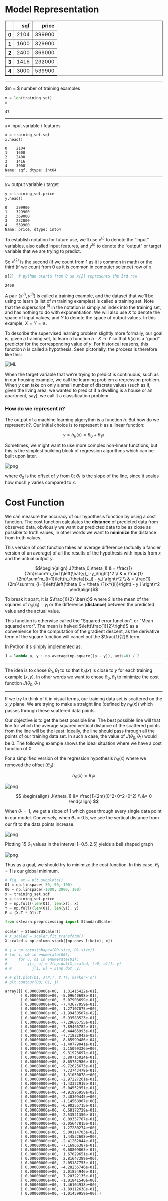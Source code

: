 # Model Representation




<div>
<style scoped>
    .dataframe tbody tr th:only-of-type {
        vertical-align: middle;
    }

    .dataframe tbody tr th {
        vertical-align: top;
    }

    .dataframe thead th {
        text-align: right;
    }
</style>
<table border="1" class="dataframe">
  <thead>
    <tr style="text-align: right;">
      <th></th>
      <th>sqf</th>
      <th>price</th>
    </tr>
  </thead>
  <tbody>
    <tr>
      <th>0</th>
      <td>2104</td>
      <td>399900</td>
    </tr>
    <tr>
      <th>1</th>
      <td>1600</td>
      <td>329900</td>
    </tr>
    <tr>
      <th>2</th>
      <td>2400</td>
      <td>369000</td>
    </tr>
    <tr>
      <th>3</th>
      <td>1416</td>
      <td>232000</td>
    </tr>
    <tr>
      <th>4</th>
      <td>3000</td>
      <td>539900</td>
    </tr>
  </tbody>
</table>
</div>



---
$m = $ number of training examples 


```python
m = len(training_set)
m
```




    47



---
$x =$ input variable / features


```python
x = training_set.sqf
x.head()
```




    0    2104
    1    1600
    2    2400
    3    1416
    4    3000
    Name: sqf, dtype: int64



---
$y =$ output variable / target


```python
y = training_set.price
y.head()
```




    0    399900
    1    329900
    2    369000
    3    232000
    4    539900
    Name: price, dtype: int64



To establish notation for future use, we’ll use $x^{(i)}$ to denote the “input” variables, also called input features, and $y^{(i)}$ to denote the “output” or target variable that we are trying to predict. 

So $x^{(2)}$ is the second (if we count from 1 as it is common in math) or the third (if we count from 0 as it is common in computer science) row of $x$


```python
x[2]  # python starts from 0 so x[2] represents the 3rd row
```




    2400



  
A pair $\left(x^{(i)} , y^{(i)}\right)$ is called a training example, and the dataset that we’ll be using to learn (a list of $m$ training examples) is called a training set. Note that the superscript $^{(i)}$ in the notation is simply an index into the training set, and has nothing to do with exponentiation. We will also use $X$ to denote the space of input values, and $Y$ to denote the space of output values. In this example, $X = Y = \mathbb{R}$. 

To describe the supervised learning problem slightly more formally, our goal is, given a training set, to learn a function $h : X \to Y$ so that $h(x)$ is a “good” predictor for the corresponding value of $y$. For historical reasons, this function $h$ is called a hypothesis. Seen pictorially, the process is therefore like this:

![ML](./data/img/ML-flowchart.png)

When the target variable that we’re trying to predict is continuous, such as in our housing example, we call the learning problem a regression problem. When $y$ can take on only a small number of discrete values (such as if, given the living area, we wanted to predict if a dwelling is a house or an apartment, say), we call it a classification problem.

### How do we represent $h$?
The output of a machine learning algorythm is a function $h$. But how do we represent $h$?. Our initial choice is to represent $h$ as a linear function:

$$y = h_\theta(x) = \theta_0 + \theta_1x$$

Sometimes, we might want to use more complex non-linear functions, but this is the simplest building block of regression algorithms which can be built upon later.


![png](ML-2-ModelAndCostFunction_files/ML-2-ModelAndCostFunction_12_0.png)


where $\theta_0$ is the offset of $y$ from 0; $\theta_1$ is the slope of the line, since it scales how much $y$ varies compared to $x$.

# Cost Function
We can measure the accuracy of our hypothesis function by using a cost function. The cost function calculates the **distance** of predicted data from observed data, obviously we want our predicted data to be as close as possible to truth values, in other words we want to **minimize** the distance from truth values.

This version of cost function takes an average difference (actually a fancier version of an average) of all the results of the hypothesis with inputs from $x$ and the actual output $y$.

$$\begin{align}
J(\theta_0,\theta_1) & = \frac{1}{2m}\sum^m_{i=1}\left(\hat{y}_i-y_i\right)^2 \\
& = \frac{1}{2m}\sum^m_{i=1}\left(h_{\theta}(x_i) - y_i \right)^2 \\
& = \frac{1}{2m}\sum^m_{i=1}\left(\left(\theta_0 + \theta_{1}x^{(i)}\right) - y_i \right)^2 
\end{align}$$

To break it apart, it is $\frac{1}{2} \bar{x}$ where $\bar{x}$ is the mean of the squares of $h_\theta (x_{i}) - y_{i}$ or the difference (**distance**) between the predicted value and the actual value.

This function is otherwise called the "Squared error function", or "Mean squared error". The mean is halved $\left(\frac{1}{2}\right)$ as a convenience for the computation of the gradient descent, as the derivative term of the square function will cancel out the $\frac{1}{2}$ term.

In Python it's simply implemented as:


```python
J = lambda p, y : np.average(np.square((p - y)), axis=0) / 2
```

---
The idea is to chose $\theta_0, \theta_1$ to so that $h_\theta(x)$ is close to $y$ for each training example $(x,y)$. In other words we want to chose $\theta_0, \theta_1$ to minimize the cost function $J\left(\theta_0, \theta_1 \right)$

---
If we try to think of it in visual terms, our training data set is scattered on the $x,y$ plane. We are trying to make a straight line (defined by $h_\theta(x)$) which passes through these scattered data points. 

Our objective is to get the best possible line. The best possible line will that line for which the average squared vertical distance of the scattered points from the line will be the least. Ideally, the line should pass through all the points of our training data set. In such a case, the value of $J(\theta_0, \theta_1)$ would be 0. The following example shows the ideal situation where we have a cost function of 0. 

For a simplified version of the regression hypothesis $h_\theta(x)$ where we removed the offset ($\theta_0$):

$$h_\theta(x)=\theta_1x$$


![png](ML-2-ModelAndCostFunction_files/ML-2-ModelAndCostFunction_21_0.png)


$$
\begin{align}
J(\theta_1) &= \frac{1}{2m}(0^2+0^2+0^2) \\
&= 0
\end{align}
$$

When $\theta_1 = 1$, we get a slope of 1 which goes through every single data point in our model. Conversely, when $\theta_1 = 0.5$, we see the vertical distance from our fit to the data points increase. 


![png](ML-2-ModelAndCostFunction_files/ML-2-ModelAndCostFunction_24_0.png)


Plotting 15 $\theta_1$ values in the interval $[-0.5, 2.5]$ yields a bell shaped graph 


![png](ML-2-ModelAndCostFunction_files/ML-2-ModelAndCostFunction_26_0.png)


Thus as a goal, we should try to minimize the cost function. In this case, $\theta_1 = 1$ is our global minimum. 


```python
# fig, ax = plt.subplots()
O1 = np.linspace(-50, 50, 100)
O0 = np.linspace(-1000, 2000, 100)
x = training_set.sqf
y = training_set.price
X = np.full((len(O1), len(x)), x)
Y = np.full((len(O1), len(y)), y)
P = (X.T * O1).T

from sklearn.preprocessing import StandardScaler
 
scaler = StandardScaler()
# X_scaled = scaler.fit_transform()
X_scaled = np.column_stack([np.ones_like(x), x])

# j = np.zeros(shape=(O0.size, O1.size))
# for i, o0 in enumerate(O0):
#     for u, o1 in enumerate(O1):
#         j[i, u] = J(np.dot(X_scaled, [o0, o1]), y)
# #         j[i, u] = J(np.dot, y)

# # plt.plot(O1, J(P.T, Y.T), marker='o')
# plt.contour(O0, O1, j)
```




    array([[ 0.00000000e+00,  1.31415422e-01],
           [ 0.00000000e+00, -5.09640698e-01],
           [ 0.00000000e+00,  5.07908699e-01],
           [ 0.00000000e+00, -7.43677059e-01],
           [ 0.00000000e+00,  1.27107075e+00],
           [ 0.00000000e+00, -1.99450507e-02],
           [ 0.00000000e+00, -5.93588523e-01],
           [ 0.00000000e+00, -7.29685755e-01],
           [ 0.00000000e+00, -7.89466782e-01],
           [ 0.00000000e+00, -6.44465993e-01],
           [ 0.00000000e+00, -7.71822042e-02],
           [ 0.00000000e+00, -8.65999486e-04],
           [ 0.00000000e+00, -1.40779041e-01],
           [ 0.00000000e+00,  3.15099326e+00],
           [ 0.00000000e+00, -9.31923697e-01],
           [ 0.00000000e+00,  3.80715024e-01],
           [ 0.00000000e+00, -8.65782986e-01],
           [ 0.00000000e+00, -9.72625673e-01],
           [ 0.00000000e+00,  7.73743478e-01],
           [ 0.00000000e+00,  1.31050078e+00],
           [ 0.00000000e+00, -2.97227261e-01],
           [ 0.00000000e+00, -1.43322915e-01],
           [ 0.00000000e+00, -5.04552951e-01],
           [ 0.00000000e+00, -4.91995958e-02],
           [ 0.00000000e+00,  2.40309445e+00],
           [ 0.00000000e+00, -1.14560907e+00],
           [ 0.00000000e+00, -6.90255715e-01],
           [ 0.00000000e+00,  6.68172729e-01],
           [ 0.00000000e+00,  2.53521350e-01],
           [ 0.00000000e+00,  8.09357707e-01],
           [ 0.00000000e+00, -2.05647815e-01],
           [ 0.00000000e+00, -1.27280274e+00],
           [ 0.00000000e+00,  5.00114703e-02],
           [ 0.00000000e+00,  1.44532608e+00],
           [ 0.00000000e+00, -2.41262044e-01],
           [ 0.00000000e+00, -7.16966387e-01],
           [ 0.00000000e+00, -9.68809863e-01],
           [ 0.00000000e+00,  1.67029651e-01],
           [ 0.00000000e+00,  2.81647389e+00],
           [ 0.00000000e+00,  2.05187753e-01],
           [ 0.00000000e+00, -4.28236746e-01],
           [ 0.00000000e+00,  3.01854946e-01],
           [ 0.00000000e+00,  7.20322135e-01],
           [ 0.00000000e+00, -1.01841540e+00],
           [ 0.00000000e+00, -1.46104938e+00],
           [ 0.00000000e+00, -1.89112638e-01],
           [ 0.00000000e+00, -1.01459959e+00]])




```python

```


```python

```
